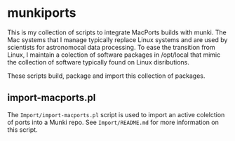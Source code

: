 # munkiports
This is my collection of scripts to integrate MacPorts builds with munki. The Mac systems that I manage typically replace Linux systems and are used by scientists for astronomocal data processing. To ease the transition from Linux, I maintain a colection of software packages in /opt/local that mimic the collection of software typically found on Linux disributions.

These scripts build, package and import this collection of packages.


## import-macports.pl

The `Import/import-macports.pl` script is used to import an active colelction of ports into a Munki repo. See `Import/README.md` for more information on this script.